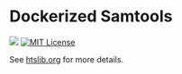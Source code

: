 # Dockerized Samtools
[![](https://badge.imagelayers.io/amatsus/samtools:latest.svg)](https://imagelayers.io/?images=amatsus/samtools:latest 'Get your own badge on imagelayers.io') [![MIT License](http://img.shields.io/badge/license-MIT-blue.svg?style=flat)](LICENSE)

See [htslib.org](http://www.htslib.org/) for more details.
